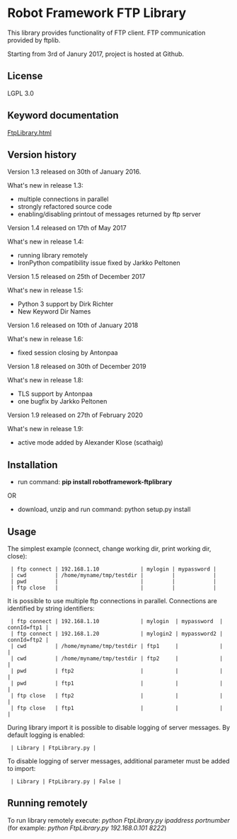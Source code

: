 # Robot Framework FTP Library

This library provides functionality of FTP client. FTP communication provided by ftplib.

Starting from 3rd of Janury 2017, project is hosted at Github. 

## License

LGPL 3.0

## Keyword documentation

[FtpLibrary.html](https://kowalpy.github.io/Robot-Framework-FTP-Library/FtpLibrary.html)

## Version history

Version 1.3 released on 30th of January 2016.

What's new in release 1.3:
- multiple connections in parallel
- strongly refactored source code
- enabling/disabling printout of messages returned by ftp server

Version 1.4 released on 17th of May 2017  

What's new in release 1.4:
- running library remotely
- IronPython compatibility issue fixed by Jarkko Peltonen

Version 1.5 released on 25th of December 2017

What's new in release 1.5:
- Python 3 support by Dirk Richter
- New Keyword Dir Names

Version 1.6 released on 10th of January 2018

What's new in release 1.6:
- fixed session closing by Antonpaa

Version 1.8 released on 30th of December 2019

What's new in release 1.8:
- TLS support by Antonpaa
- one bugfix by Jarkko Peltonen

Version 1.9 released on 27th of February 2020

What's new in release 1.9:
- active mode added by Alexander Klose (scathaig)

## Installation
- run command: **pip install robotframework-ftplibrary**

OR
- download, unzip and run command: python setup.py install

## Usage
	
The simplest example (connect, change working dir, print working dir, close):
```
 | ftp connect | 192.168.1.10             | mylogin | mypassword |
 | cwd         | /home/myname/tmp/testdir |         |            |
 | pwd         |                          |         |            |
 | ftp close   |                          |         |            |
```

It is possible to use multiple ftp connections in parallel. Connections are
identified by string identifiers:
```
 | ftp connect | 192.168.1.10             | mylogin  | mypassword  | connId=ftp1 |
 | ftp connect | 192.168.1.20             | mylogin2 | mypassword2 | connId=ftp2 |
 | cwd         | /home/myname/tmp/testdir | ftp1     |             |             |
 | cwd         | /home/myname/tmp/testdir | ftp2     |             |             |
 | pwd         | ftp2                     |          |             |             |
 | pwd         | ftp1                     |          |             |             |
 | ftp close   | ftp2                     |          |             |             |
 | ftp close   | ftp1                     |          |             |             |
```

During library import it is possible to disable logging of server messages.
By default logging is enabled:
```
 | Library | FtpLibrary.py |
```
 To disable logging of server messages, additional parameter must be added to import:
``` 
 | Library | FtpLibrary.py | False |
``` 

## Running remotely

To run library remotely execute: *python FtpLibrary.py ipaddress portnumber*
(for example: *python FtpLibrary.py 192.168.0.101 8222*)
